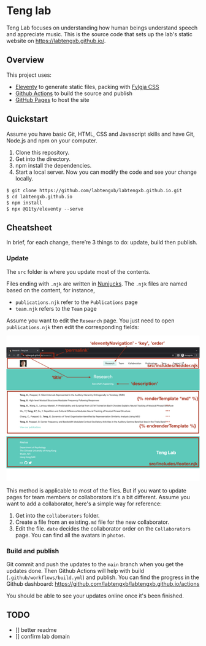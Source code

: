 # Teng lab

Teng Lab focuses on understanding how human beings understand speech and appreciate music. 
This is the source code that sets up the lab's static website on https://labtengxb.github.io/.

## Overview

This project uses:
- [Eleventy](https://www.11ty.dev/) to generate static files, packing with [Fylgja CSS](https://fylgja.dev/)
- [Github Actions](https://github.com/features/actions) to build the source and publish
- [GitHub Pages](https://pages.github.com/) to host the site

## Quickstart

Assume you have basic Git, HTML, CSS and Javascript skills and have Git, Node.js and npm on your computer.

1. Clone this repository.
2. Get into the directory.
3. npm install the dependencies.
4. Start a local server. Now you can modify the code and see your change locally.

```
$ git clone https://github.com/labtengxb/labtengxb.github.io.git
$ cd labtengxb.github.io
$ npm install
$ npx @11ty/eleventy --serve
```

## Cheatsheet

In brief, for each change, there’re 3 things to do: update, build then publish.

### Update

The `src` folder is where you update most of the contents.

Files ending with `.njk` are written in [Nunjucks](https://www.11ty.dev/docs/languages/nunjucks/).
The `.njk` files are named based on the content, for instance,
* `publications.njk` refer to the `Publications` page
* `team.njk` refers to the `Team` page

Assume you want to edit the `Research` page. You just need to open `publications.njk` then edit the corresponding fields:

![layout page](layoutPage.jpeg)

This method is applicable to most of the files. But if you want to update pages for team members or collaborators it's a bit different. 
Assume you want to add a collaborator, here's a simple way for reference:
1. Get into the `collaborators` folder.
2. Create a file from an existing`.md` file for the new collaborator. 
3. Edit the file. `date` decides the collaborator order on the `Collaborators` page. You can find all the avatars in `photos`.

### Build and publish

Git commit and push the updates to the `main` branch when you get the updates done. 
Then Github Actions will help with build (`.github/workflows/build.yml`) and publish. 
You can find the progress in the Github dashboard: https://github.com/labtengxb/labtengxb.github.io/actions

You should be able to see your updates online once it's been finished. 

## TODO
- [] better readme
- [] confirm lab domain
